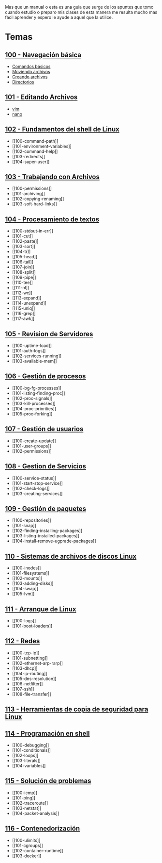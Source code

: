 Mas que un manual o esta es una guia que surge de los apuntes que tomo cuando estudio o preparo mis clases de esta manera me resulta mucho mas fácil aprender y espero le ayude a aquel que la utilice.

# Temas

## [100 - Navegación básica](content/100-navigation-basics/index.md)
- [Comandos básicos](100-basic-commands)
- [Moviendo archivos](101-moving-files)
- [Creando archivos](102-creating-files)
- [Directorios](103-directory-hierarchy)

## [101 - Editando Archivos](content/101-editing-files/index.md)
- [vim](100-vim)
- [nano](101-nano)
## [102 - Fundamentos del shell de Linux](content/102-shell-basics/index.md)
- [[100-command-path]]
-  [[101-environment-variables]]
- [[102-command-help]]
- [[103-redirects]]
- [[104-super-user]]

## [103 - Trabajando con Archivos](content/103-working-with-files/index.md)
- [[100-permissions]]
- [[101-archiving]]
- [[102-copying-renaming]]
- [[103-soft-hard-links]]

## [104 - Procesamiento de textos ](content/104-text-processing/index.md)
- [[100-stdout-in-err]]
- [[101-cut]]
- [[102-paste]]
- [[103-sort]]
- [[104-tr]]
- [[105-head]]
- [[106-tail]]
- [[107-join]]
- [[108-split]]
- [[109-pipe]]
- [[110-tee]]
- [[111-nl]]
- [[112-wc]]
- [[113-expand]]
- [[114-unexpand]]
- [[115-uniq]]
- [[116-grep]]
- [[117-awk]]

## [105 - Revision de Servidores](content/105-server-review/index.md)
- [[100-uptime-load]]
- [[101-auth-logs]]
- [[102-services-running]]
- [[103-available-mem]]

## [106 - Gestión de procesos](content/106-process-management/index.md)
- [[100-bg-fg-processes]]
- [[101-listing-finding-proc]]
- [[102-proc-signals]]
- [[103-kill-processes]]
- [[104-proc-priorities]]
- [[105-proc-forking]]

## [107 - Gestión de usuarios](content/107-user-management/index.md)
- [[100-create-update]]
- [[101-user-groups]]
- [[102-permissions]]

## [108 - Gestion de Servicios](content/108-service-management/index.md)
- [[100-service-status]]
- [[101-start-stop-service]]
- [[102-check-logs]]
- [[103-creating-services]]

## [109 - Gestión de paquetes](content/109-package-management/index.md)
- [[100-repositories]]
- [[101-snap]]
- [[102-finding-installing-packages]]
- [[103-listing-installed-packages]]
- [[104-install-remove-ugprade-packages]]

## [110 - Sistemas de archivos de discos Linux](content/110-disks-filesystems/index.md)
- [[100-inodes]]
- [[101-filesystems]]
- [[102-mounts]]
- [[103-adding-disks]]
- [[104-swap]]
- [[105-lvm]]

## [111 - Arranque de Linux](content/111-booting-linux/index.md)
- [[100-logs]]
- [[101-boot-loaders]]

## [112 - Redes](content/112-networking/index.md)
- [[100-tcp-ip]]
- [[101-subnetting]]
- [[102-ethernet-arp-rarp]]
- [[103-dhcp]]
- [[104-ip-routing]]
- [[105-dns-resolution]]
- [[106-netfilter]]
- [[107-ssh]]
- [[108-file-transfer]]

## [113 - Herramientas de copia de seguridad para Linux](content/113-backup-tools.md)

## [114 - Programación en shell](content/114-shell-programming/index.md)
- [[100-debugging]]
- [[101-conditionals]]
- [[102-loops]]
- [[103-literals]]
- [[104-variables]]

## [115 - Solución de problemas](content/115-troubleshooting/index.md)
- [[100-icmp]]
- [[101-ping]]
- [[102-traceroute]]
- [[103-netstat]]
- [[104-packet-analysis]]

## [116 - Contenedorización](content/116-containerization/index.md)
- [[100-ulimits]]
- [[101-cgroups]]
- [[102-container-runtime]]
- [[103-docker]]


